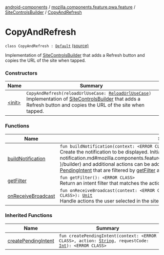 [android-components](../../../index.md) / [mozilla.components.feature.pwa.feature](../../index.md) / [SiteControlsBuilder](../index.md) / [CopyAndRefresh](./index.md)

# CopyAndRefresh

`class CopyAndRefresh : `[`Default`](../-default/index.md) [(source)](https://github.com/mozilla-mobile/android-components/blob/master/components/feature/pwa/src/main/java/mozilla/components/feature/pwa/feature/SiteControlsBuilder.kt#L91)

Implementation of [SiteControlsBuilder](../index.md) that adds a Refresh button and
copies the URL of the site when tapped.

### Constructors

| Name | Summary |
|---|---|
| [&lt;init&gt;](-init-.md) | `CopyAndRefresh(reloadUrlUseCase: `[`ReloadUrlUseCase`](../../../mozilla.components.feature.session/-session-use-cases/-reload-url-use-case/index.md)`)`<br>Implementation of [SiteControlsBuilder](../index.md) that adds a Refresh button and copies the URL of the site when tapped. |

### Functions

| Name | Summary |
|---|---|
| [buildNotification](build-notification.md) | `fun buildNotification(context: <ERROR CLASS>, builder: <ERROR CLASS>): `[`Unit`](https://kotlinlang.org/api/latest/jvm/stdlib/kotlin/-unit/index.html)<br>Create the notification to be displayed. Initial values are set in the provided [builder](../build-notification.md#mozilla.components.feature.pwa.feature.SiteControlsBuilder$buildNotification(, )/builder) and additional actions can be added here. Actions should be represented as [PendingIntent](#) that are filtered by [getFilter](../get-filter.md) and handled in [onReceiveBroadcast](../on-receive-broadcast.md). |
| [getFilter](get-filter.md) | `fun getFilter(): <ERROR CLASS>`<br>Return an intent filter that matches the actions specified in [buildNotification](../build-notification.md). |
| [onReceiveBroadcast](on-receive-broadcast.md) | `fun onReceiveBroadcast(context: <ERROR CLASS>, session: `[`Session`](../../../mozilla.components.browser.session/-session/index.md)`, intent: <ERROR CLASS>): `[`Unit`](https://kotlinlang.org/api/latest/jvm/stdlib/kotlin/-unit/index.html)<br>Handle actions the user selected in the site controls notification. |

### Inherited Functions

| Name | Summary |
|---|---|
| [createPendingIntent](../-default/create-pending-intent.md) | `fun createPendingIntent(context: <ERROR CLASS>, action: `[`String`](https://kotlinlang.org/api/latest/jvm/stdlib/kotlin/-string/index.html)`, requestCode: `[`Int`](https://kotlinlang.org/api/latest/jvm/stdlib/kotlin/-int/index.html)`): <ERROR CLASS>` |

